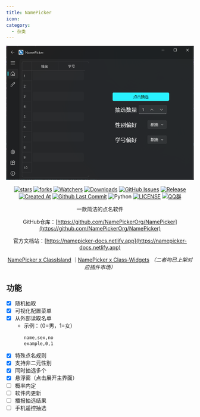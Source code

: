 ```yaml
---
title: NamePicker
icon: 
category:
  - 杂类
---
```


<div align="center">

![main](images/main.png)

[![stars](https://img.shields.io/github/stars/NamePickerOrg/NamePicker?label=Stars)](https://github.com/NamePickerOrg/NamePicker) [![forks](https://img.shields.io/github/forks/NamePickerOrg/NamePicker?label=Forks)](https://github.com/NamePickerOrg/NamePicker) [![Watchers](https://img.shields.io/github/watchers/NamePickerOrg/NamePicker?style=social)](https://github.com/NamePickerOrg/NamePicker/watchers) [![Downloads](https://img.shields.io/github/downloads/NamePickerOrg/NamePicker/total?style=social&label=Downloads&logo=github)](https://github.com/NamePickerOrg/NamePicker/releases/latest) [![GitHub Issues](https://img.shields.io/github/issues-search/NamePickerOrg/NamePicker?query=is%3Aopen&style=flat&logo=github&label=Issues&color=%233fb950)](https://github.com/NamePickerOrg/NamePicker/issues) [![Release](https://img.shields.io/github/v/release/NamePickerOrg/NamePicker?style=flat&color=%233fb950&label=正式版)](https://github.com/NamePickerOrg/NamePicker/releases/latest)  [![Created At](https://img.shields.io/github/created-at/NamePickerOrg/NamePicker)](https://github.com/NamePickerOrg/NamePicker) [![Github Last Commit](https://img.shields.io/github/last-commit/NamePickerOrg/NamePicker)](https://github.com/NamePickerOrg/NamePicker/commits/master) ![Python](https://img.shields.io/badge/Python-3776AB?logo=python&logoColor=white&style=flat) [![LICENSE](https://img.shields.io/badge/License-GPLv3-red.svg "LICENSE")](https://github.com/NamePickerOrg/NamePicker/blob/master/LICENSE) [![QQ群](https://img.shields.io/badge/-QQ%E7%BE%A4%EF%BD%9C2153027375-blue?style=flat&logo=QQ)](https://qm.qq.com/q/WzhU4u6nYG)

一款简洁的点名软件

GitHub仓库：[https://github.com/NamePickerOrg/NamePicker](https://github.com/NamePickerOrg/NamePicker)

官方文档站：[https://namepicker-docs.netlify.app](https://namepicker-docs.netlify.app)

[NamePicker x ClassIsland](https://github.com/NamePickerOrg/NamePicker4CI) ｜[NamePicker x Class-Widgets](https://github.com/NamePickerOrg/NamePicker4CW) *（二者均已上架对应插件市场）*

</div>

## 功能
- [x] 随机抽取
- [x] 可视化配置菜单
- [x] 从外部读取名单
  - 示例：（0=男，1=女）
    ```csv
    name,sex,no
    example,0,1
    ```
- [x] 特殊点名规则
- [x] 支持非二元性别
- [X] 同时抽选多个
- [X] 悬浮窗（点击展开主界面）
- [ ] 概率内定
- [ ] 软件内更新
- [ ] 播报抽选结果
- [ ] 手机遥控抽选
